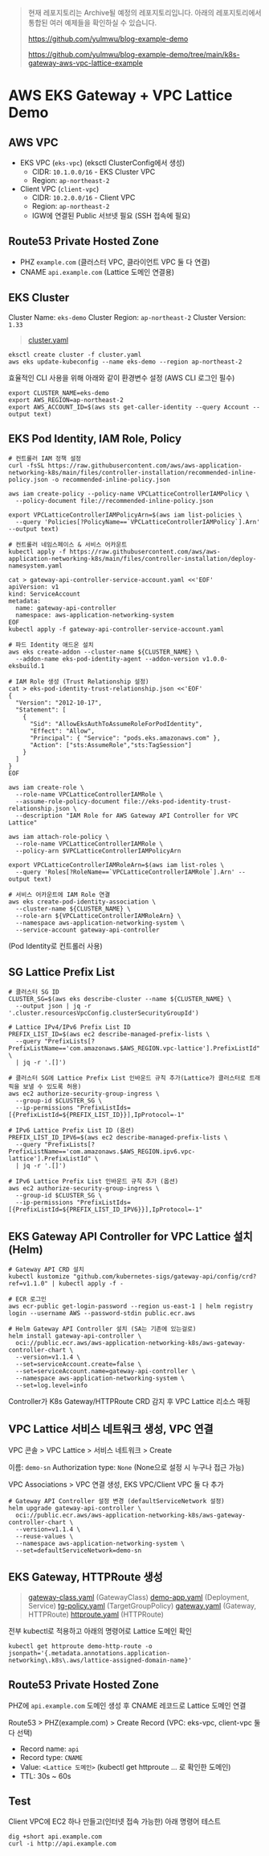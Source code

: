 > 현재 레포지토리는 Archive될 예정의 레포지토리입니다. 아래의 레포지토리에서 통합된 여러 예제들을 확인하실 수 있습니다.
>
> https://github.com/yulmwu/blog-example-demo
> 
> https://github.com/yulmwu/blog-example-demo/tree/main/k8s-gateway-aws-vpc-lattice-example

# AWS EKS Gateway + VPC Lattice Demo

## AWS VPC

-   EKS VPC (`eks-vpc`) (eksctl ClusterConfig에서 생성)
    -   CIDR: `10.1.0.0/16` - EKS Cluster VPC
    -   Region: `ap-northeast-2`
-   Client VPC (`client-vpc`)
    -   CIDR: `10.2.0.0/16` - Client VPC
    -   Region: `ap-northeast-2`
    -   IGW에 연결된 Public 서브넷 필요 (SSH 접속에 필요)

## Route53 Private Hosted Zone

-   PHZ `example.com` (클러스터 VPC, 클라이언트 VPC 둘 다 연결)
-   CNAME `api.example.com` (Lattice 도메인 연결용)

## EKS Cluster

Cluster Name: `eks-demo`
Cluster Region: `ap-northeast-2`
Cluster Version: `1.33`

> [cluster.yaml](./cluster.yaml)

```shell
eksctl create cluster -f cluster.yaml
aws eks update-kubeconfig --name eks-demo --region ap-northeast-2
```

효율적인 CLI 사용을 위해 아래와 같이 환경변수 설정 (AWS CLI 로그인 필수)

```shell
export CLUSTER_NAME=eks-demo
export AWS_REGION=ap-northeast-2
export AWS_ACCOUNT_ID=$(aws sts get-caller-identity --query Account --output text)
```

## EKS Pod Identity, IAM Role, Policy

```shell
# 컨트롤러 IAM 정책 설정
curl -fsSL https://raw.githubusercontent.com/aws/aws-application-networking-k8s/main/files/controller-installation/recommended-inline-policy.json -o recommended-inline-policy.json

aws iam create-policy --policy-name VPCLatticeControllerIAMPolicy \
  --policy-document file://recommended-inline-policy.json

export VPCLatticeControllerIAMPolicyArn=$(aws iam list-policies \
  --query 'Policies[?PolicyName==`VPCLatticeControllerIAMPolicy`].Arn' --output text)

# 컨트롤러 네임스페이스 & 서비스 어카운트
kubectl apply -f https://raw.githubusercontent.com/aws/aws-application-networking-k8s/main/files/controller-installation/deploy-namesystem.yaml

cat > gateway-api-controller-service-account.yaml <<'EOF'
apiVersion: v1
kind: ServiceAccount
metadata:
  name: gateway-api-controller
  namespace: aws-application-networking-system
EOF
kubectl apply -f gateway-api-controller-service-account.yaml

# 파드 Identity 애드온 설치
aws eks create-addon --cluster-name ${CLUSTER_NAME} \
  --addon-name eks-pod-identity-agent --addon-version v1.0.0-eksbuild.1

# IAM Role 생성 (Trust Relationship 설정)
cat > eks-pod-identity-trust-relationship.json <<'EOF'
{
  "Version": "2012-10-17",
  "Statement": [
    {
      "Sid": "AllowEksAuthToAssumeRoleForPodIdentity",
      "Effect": "Allow",
      "Principal": { "Service": "pods.eks.amazonaws.com" },
      "Action": ["sts:AssumeRole","sts:TagSession"]
    }
  ]
}
EOF

aws iam create-role \
  --role-name VPCLatticeControllerIAMRole \
  --assume-role-policy-document file://eks-pod-identity-trust-relationship.json \
  --description "IAM Role for AWS Gateway API Controller for VPC Lattice"

aws iam attach-role-policy \
  --role-name VPCLatticeControllerIAMRole \
  --policy-arn $VPCLatticeControllerIAMPolicyArn

export VPCLatticeControllerIAMRoleArn=$(aws iam list-roles \
  --query 'Roles[?RoleName==`VPCLatticeControllerIAMRole`].Arn' --output text)

# 서비스 어카운트에 IAM Role 연결
aws eks create-pod-identity-association \
  --cluster-name ${CLUSTER_NAME} \
  --role-arn ${VPCLatticeControllerIAMRoleArn} \
  --namespace aws-application-networking-system \
  --service-account gateway-api-controller
```

(Pod Identity로 컨트롤러 사용)

## SG Lattice Prefix List

```shell
# 클러스터 SG ID
CLUSTER_SG=$(aws eks describe-cluster --name ${CLUSTER_NAME} \
  --output json | jq -r '.cluster.resourcesVpcConfig.clusterSecurityGroupId')

# Lattice IPv4/IPv6 Prefix List ID
PREFIX_LIST_ID=$(aws ec2 describe-managed-prefix-lists \
  --query "PrefixLists[?PrefixListName=='com.amazonaws.$AWS_REGION.vpc-lattice'].PrefixListId" \
  | jq -r '.[]')

# 클러스터 SG에 Lattice Prefix List 인바운드 규칙 추가(Lattice가 클러스터로 트래픽을 보낼 수 있도록 허용)
aws ec2 authorize-security-group-ingress \
  --group-id $CLUSTER_SG \
  --ip-permissions "PrefixListIds=[{PrefixListId=${PREFIX_LIST_ID}}],IpProtocol=-1"

# IPv6 Lattice Prefix List ID (옵션)
PREFIX_LIST_ID_IPV6=$(aws ec2 describe-managed-prefix-lists \
  --query "PrefixLists[?PrefixListName=='com.amazonaws.$AWS_REGION.ipv6.vpc-lattice'].PrefixListId" \
  | jq -r '.[]')

# IPv6 Lattice Prefix List 인바운드 규칙 추가 (옵션)
aws ec2 authorize-security-group-ingress \
  --group-id $CLUSTER_SG \
  --ip-permissions "PrefixListIds=[{PrefixListId=${PREFIX_LIST_ID_IPV6}}],IpProtocol=-1"
```

## EKS Gateway API Controller for VPC Lattice 설치(Helm)

```shell
# Gateway API CRD 설치
kubectl kustomize "github.com/kubernetes-sigs/gateway-api/config/crd?ref=v1.1.0" | kubectl apply -f -

# ECR 로그인
aws ecr-public get-login-password --region us-east-1 | helm registry login --username AWS --password-stdin public.ecr.aws

# Helm Gateway API Controller 설치 (SA는 기존에 있는걸로)
helm install gateway-api-controller \
  oci://public.ecr.aws/aws-application-networking-k8s/aws-gateway-controller-chart \
  --version=v1.1.4 \
  --set=serviceAccount.create=false \
  --set=serviceAccount.name=gateway-api-controller \
  --namespace aws-application-networking-system \
  --set=log.level=info
```

Controller가 K8s Gateway/HTTPRoute CRD 감지 후 VPC Lattice 리소스 매핑

## VPC Lattice 서비스 네트워크 생성, VPC 연결

VPC 콘솔 > VPC Lattice > 서비스 네트워크 > Create

이름: `demo-sn`
Authorization type: `None` (None으로 설정 시 누구나 접근 가능)

VPC Associations > VPC 연결 생성, EKS VPC/Client VPC 둘 다 추가

```shell
# Gateway API Controller 설정 변경 (defaultServiceNetwork 설정)
helm upgrade gateway-api-controller \
  oci://public.ecr.aws/aws-application-networking-k8s/aws-gateway-controller-chart \
  --version=v1.1.4 \
  --reuse-values \
  --namespace aws-application-networking-system \
  --set=defaultServiceNetwork=demo-sn
```

## EKS Gateway, HTTPRoute 생성

> [gateway-class.yaml](./gateway-class.yaml) (GatewayClass)
> [demo-app.yaml](./demo-app.yaml) (Deployment, Service)
> [tg-policy.yaml](./tg-policy.yaml) (TargetGroupPolicy)
> [gateway.yaml](./gateway.yaml) (Gateway, HTTPRoute)
> [httproute.yaml](./httproute.yaml) (HTTPRoute)

전부 kubectl로 적용하고 아래의 명령어로 Lattice 도메인 확인

```shell
kubectl get httproute demo-http-route -o jsonpath='{.metadata.annotations.application-networking\.k8s\.aws/lattice-assigned-domain-name}'
```

## Route53 Private Hosted Zone

PHZ에 `api.example.com` 도메인 생성 후 CNAME 레코드로 Lattice 도메인 연결

Route53 > PHZ(example.com) > Create Record (VPC: eks-vpc, client-vpc 둘 다 선택)

-   Record name: `api`
-   Record type: `CNAME`
-   Value: `<Lattice 도메인>` (kubectl get httproute ... 로 확인한 도메인)
-   TTL: 30s ~ 60s

## Test

Client VPC에 EC2 하나 만들고(인터넷 접속 가능한) 아래 명령어 테스트

```shell
dig +short api.example.com
curl -i http://api.example.com
```
